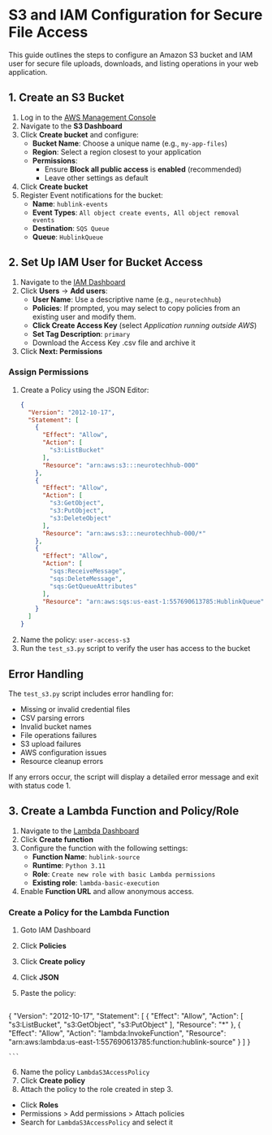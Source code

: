 # S3 and IAM Configuration for Secure File Access

This guide outlines the steps to configure an Amazon S3 bucket and IAM user for secure file uploads, downloads, and listing operations in your web application.

## 1. Create an S3 Bucket

1. Log in to the [AWS Management Console](https://aws.amazon.com/console/)
2. Navigate to the **S3 Dashboard**
3. Click **Create bucket** and configure:
   - **Bucket Name**: Choose a unique name (e.g., `my-app-files`)
   - **Region**: Select a region closest to your application
   - **Permissions**:  
     - Ensure **Block all public access** is **enabled** (recommended)
     - Leave other settings as default
4. Click **Create bucket**
5. Register Event notifications for the bucket:
    - **Name**: `hublink-events`
    - **Event Types**: `All object create events, All object removal events`
    - **Destination**: `SQS Queue`
    - **Queue**: `HublinkQueue`

## 2. Set Up IAM User for Bucket Access

1. Navigate to the [IAM Dashboard](https://console.aws.amazon.com/iam/)
2. Click **Users** → **Add users**:
   - **User Name**: Use a descriptive name (e.g., `neurotechhub`)
   - **Policies**: If prompted, you may select to copy policies from an existing user and modify them.
   - **Click Create Access Key** (select *Application running outside AWS*)
   - **Set Tag Description**: `primary`
   - Download the Access Key .csv file and archive it
3. Click **Next: Permissions**

### Assign Permissions

1. Create a Policy using the JSON Editor:
    ```json
    {
      "Version": "2012-10-17",
      "Statement": [
        {
          "Effect": "Allow",
          "Action": [
            "s3:ListBucket"
          ],
          "Resource": "arn:aws:s3:::neurotechhub-000"
        },
        {
          "Effect": "Allow",
          "Action": [
            "s3:GetObject",
            "s3:PutObject",
            "s3:DeleteObject"
          ],
          "Resource": "arn:aws:s3:::neurotechhub-000/*"
        },
        {
          "Effect": "Allow",
          "Action": [
            "sqs:ReceiveMessage",
            "sqs:DeleteMessage",
            "sqs:GetQueueAttributes"
          ],
          "Resource": "arn:aws:sqs:us-east-1:557690613785:HublinkQueue"
        }
      ]
    }
    ```
2. Name the policy: `user-access-s3`
3. Run the `test_s3.py` script to verify the user has access to the bucket

## Error Handling

The `test_s3.py` script includes error handling for:
- Missing or invalid credential files
- CSV parsing errors
- Invalid bucket names
- File operations failures
- S3 upload failures
- AWS configuration issues
- Resource cleanup errors

If any errors occur, the script will display a detailed error message and exit with status code 1.

## 3. Create a Lambda Function and Policy/Role

1. Navigate to the [Lambda Dashboard](https://console.aws.amazon.com/lambda/home)
2. Click **Create function**
3. Configure the function with the following settings:
    - **Function Name**: `hublink-source`
    - **Runtime**: `Python 3.11`
    - **Role**: `Create new role with basic Lambda permissions`
    - **Existing role**: `lambda-basic-execution`
4. Enable **Function URL** and allow anonymous access.

### Create a Policy for the Lambda Function

1. Goto IAM Dashboard
2. Click **Policies**
3. Click **Create policy**
4. Click **JSON**
5. Paste the policy:

    ```json
{
    "Version": "2012-10-17",
    "Statement": [
        {
            "Effect": "Allow",
            "Action": [
                "s3:ListBucket",
                "s3:GetObject",
                "s3:PutObject"
            ],
            "Resource": "*"
        },
        {
            "Effect": "Allow",
            "Action": "lambda:InvokeFunction",
            "Resource": "arn:aws:lambda:us-east-1:557690613785:function:hublink-source"
        }
    ]
}

    ```

6. Name the policy `LambdaS3AccessPolicy`
7. Click **Create policy**
8. Attach the policy to the role created in step 3.
  - Click **Roles**
  - Permissions > Add permissions > Attach policies
  - Search for `LambdaS3AccessPolicy` and select it
  